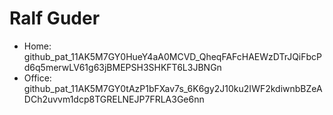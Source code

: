 # Ralf Guder
- Home: 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
- Office: 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
